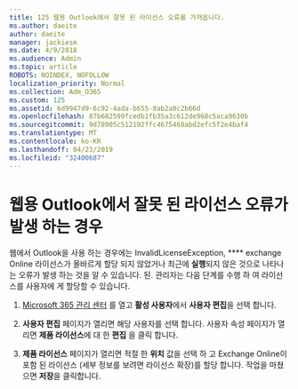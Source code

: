 ```yaml
---
title: 125 웹용 Outlook에서 잘못 된 라이선스 오류를 가져옵니다.
ms.author: daeite
author: daeite
manager: jackiesm
ms.date: 4/9/2018
ms.audience: Admin
ms.topic: article
ROBOTS: NOINDEX, NOFOLLOW
localization_priority: Normal
ms.collection: Adm_O365
ms.custom: 125
ms.assetid: 6d9947d9-6c92-4ada-b655-8ab2a0c2b66d
ms.openlocfilehash: 87b682599fcedb1fb35a3c612de968c5aca9630b
ms.sourcegitcommit: 9d78905c512192ffc4675468abd2efc5f2e4baf4
ms.translationtype: MT
ms.contentlocale: ko-KR
ms.lasthandoff: 04/23/2019
ms.locfileid: "32400687"
---
```

# <a name="getting-an-invalid-license-error-in-outlook-on-the-web"></a>웹용 Outlook에서 잘못 된 라이선스 오류가 발생 하는 경우

웹에서 Outlook을 사용 하는 경우에는 InvalidLicenseException, **** exchange Online 라이선스가 올바르게 할당 되지 않았거나 최근에 **실행**되지 않은 것으로 나타나는 오류가 발생 하는 것을 알 수 있습니다. 된. 관리자는 다음 단계를 수행 하 여 라이선스를 사용자에 게 할당할 수 있습니다.
  
1. [Microsoft 365 관리 센터](https://portal.office.com/adminportal/home#/homepage) 를 열고 **활성 사용자**에서 **사용자 편집**을 선택 합니다.
    
2. **사용자 편집** 페이지가 열리면 해당 사용자를 선택 합니다. 사용자 속성 페이지가 열리면 **제품 라이선스**에 대 한 **편집** 을 클릭 합니다.
    
3. **제품 라이선스** 페이지가 열리면 적절 한 **위치** 값을 선택 하 고 Exchange Online이 포함 된 라이선스 (세부 정보를 보려면 라이선스 확장)를 할당 합니다. 작업을 마쳤으면 **저장**을 클릭합니다.
    

